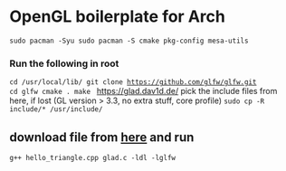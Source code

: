 # OpenGL boilerplate for Arch

<code>sudo pacman -Syu
sudo pacman -S cmake pkg-config mesa-utils
</code>
### Run the following in root
<code>cd /usr/local/lib/
git clone https://github.com/glfw/glfw.git
cd glfw
cmake .
make
</code>
https://glad.dav1d.de/ pick the include files from here, if lost (GL version  > 3.3, no extra stuff, core profile)
<code>sudo cp -R include/* /usr/include/</code>
## download file from <a href="https://learnopengl.com/code_viewer_gh.php?code=src%2F1.getting_started%2F2.1.hello_triangle%2Fhello_triangle.cpp">here</a> and run
<code>g++ hello_triangle.cpp glad.c -ldl -lglfw</code>

